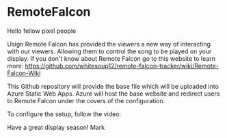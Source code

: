 # RemoteFalcon

Hello fellow pixel people

Usign Remote Falcon has provided the viewers a new way of interacting with our viewers.  Allowing them to control the song to be played on your display.
If you don't know about Remote Falcon go to this website to learn more:  https://github.com/whitesoup12/remote-falcon-tracker/wiki/Remote-Falcon-Wiki

This Github repository will provide the base file which will be uploaded into Azure Static Web Apps.  Azure will host the base website and redirect users to Remote Falcon under the covers of the configuration.

To configure the setup, follow the video: 

Have a great display season!
Mark
